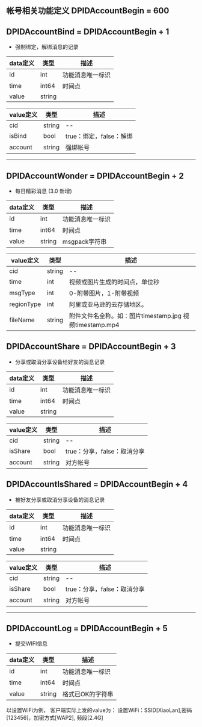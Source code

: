 ## 帐号相关功能定义 DPIDAccountBegin = 600
## DPIDAccountBind = DPIDAccountBegin + 1

*  强制绑定，解绑消息的记录

|  data定义 |    类型| 描述 | 
|---|---|---|
|id|int| 功能消息唯一标识|
|time| int64| 时间点 |
|value|string| |


|  value定义 |  类型|   描述 | 
|---|---|---|
|cid|string| -- |
|isBind|bool| true：绑定，false：解绑|
|account |string| 强绑帐号 |

---


## DPIDAccountWonder = DPIDAccountBegin + 2

*  每日精彩消息 (3.0 新增) 

|  data定义 |    类型| 描述 | 
|---|---|---|
|id|int| 功能消息唯一标识|
|time| int64| 时间点 |
|value|string| msgpack字符串 |


|  value定义 |  类型|   描述 | 
|---|---|---|
|cid|string| -- |
|time|int|视频或图片生成的时间点，单位秒|
|msgType|int| 0-附带图片，1-附带视频|
|regionType |int| 阿里或亚马逊的云存储地区。|
|fileName |string|附件文件名全称。如：图片timestamp.jpg 视频timestamp.mp4 |

## DPIDAccountShare = DPIDAccountBegin + 3

*  分享或取消分享设备给好友的消息记录

|  data定义 |    类型| 描述 | 
|---|---|---|
|id|int| 功能消息唯一标识|
|time| int64| 时间点 |
|value|string| |


|  value定义 |  类型|   描述 | 
|---|---|---|
|cid|string| -- |
|isShare|bool| true：分享，false：取消分享|
|account |string| 对方帐号 |


## DPIDAccountIsShared = DPIDAccountBegin + 4

*  被好友分享或取消分享设备的消息记录

|  data定义 |    类型| 描述 | 
|---|---|---|
|id|int| 功能消息唯一标识|
|time| int64| 时间点 |
|value|string| |


|  value定义 |  类型|   描述 | 
|---|---|---|
|cid|string| -- |
|isShare|bool| true：分享，false：取消分享|
|account |string| 对方帐号 |

---

## DPIDAccountLog = DPIDAccountBegin + 5

*  提交WIFI信息 

|  data定义 |    类型| 描述 | 
|---|---|---|
|id|int| 功能消息唯一标识|
|time| int64| 时间点 |
|value|string| 格式已OK的字符串 |

以设置WiFi为例，
客户端实际上发的value为： 设置WiFi：SSID[XiaoLan],密码[123456]，加密方式[WAP2], 频段[2.4G]

